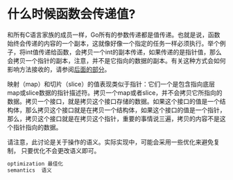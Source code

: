 # 什么时候函数会传递值?

和所有C语言家族的成员一样，Go所有的参数传递都是值传递。也就是说，函数始终会传递的内容的一个副本，这就像好像一个指定的任务一样必须执行。举个例子，将int值传递给函数，会拷贝一个int的副本传递，如果传递的是指针值，那么会拷贝一个指针的副本，注意，并不是它指向的数据的副本。有关这种方式会如何影响方法接收的，请参阅[后面的部分](https://golang.org/doc/faq#methods_on_values_or_pointers)。

映射（map）和切片（slice）的值表现类似于指针：它们一个是包含指向底层map或slice数据的指针描述符。拷贝一个map或者slice，并不会拷贝它所指向的数据。拷贝一个接口，就是拷贝这个接口存储的数据。如果这个接口的值是一个结构体，那么拷贝这个接口就是在拷贝一个结构体，如果这个接口的值是一个指针，那么，拷贝这个接口就是在拷贝这个指针，重要的事情说三遍，拷贝的内容不是这个指针指向的数据。

请注意，此讨论是关于操作的语义。实际实现中，可能会采用一些优化来避免复制， 只要优化不会更改语义即可。

```go
optimization 最佳化
semantics  语义
```

